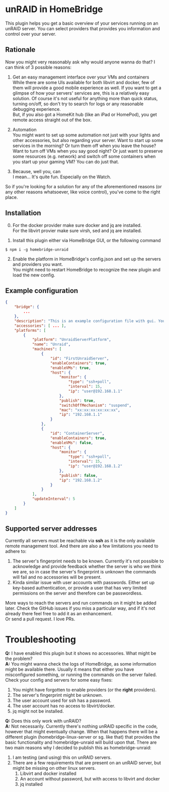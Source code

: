 # unRAID in HomeBridge

This plugin helps you get a basic overview of your services running on an unRAID server. You can select providers that provides you information and control over your server.

## Rationale

Now you might very reasonably ask why would anyone wanna do that? I can think of 3 possible reasons:

1. Get an easy management interface over your VMs and containers \
While there are some UIs available for both libvirt and docker, few of them will provide a good mobile experience as well. If you want to get a glimpse of how your servers' services are, this is a relatively easy solution. Of course it's not useful for anything more than quick status, turning on/off, so don't try to search for logs or any reasonable debugging experience. \
But, if you also got a HomeKit hub (like an iPad or HomePod), you get remote access straight out of the box.

2. Automation \
You might want to set up some automation not just with your lights and other accessories, but also regarding your server. Want to start up some services in the morning? Or turn them off when you leave the house? Want to turn off VMs when you say good night? Or just want to preserve some resources (e.g. network) and switch off some containers when you start up your gaming VM? You can do just that.

3. Because, well you, can \
I mean... It's quite fun. Especially on the Watch.

So if you're looking for a solution for any of the aforementioned reasons (or any other reasons whatsoever, like voice control), you've come to the right place.

## Installation
0. For the docker provider make sure docker and jq are installed. \
For the libvirt provier make sure virsh, sed and jq are installed.

1. Install this plugin either via HomeBridge GUI, or the following command
```
$ npm i -g homebridge-unraid
```

2. Enable the platform in HomeBridge's config.json and set up the servers and providers you want. \
You might need to restart HomeBridge to recognize the new plugin and load the new config.

## Example configuration

```json
{
    "bridge": {
        ...
    },
    "description": "This is an example configuration file with gui. You can use this as a template for creating your own configuration file containing devices you actually own.",
    "accessories": [ ... ],
    "platforms": [
        {
            "platform": "UnraidServerPlatform",
            "name": "Unraid",
            "machines": [
                {
                    "id": "FirstUnraidServer",
                    "enableContainers": true,
                    "enableVMs": true,
                    "host": {
                        "monitor": {
                            "type": "ssh+poll",
                            "interval": 15,
                            "ip": "user@192.168.1.1"
                        },
                        "publish": true,
                        "switchOffMechanism": "suspend",
                        "mac": "xx:xx:xx:xx:xx:xx",
                        "ip": "192.168.1.1"
                    }
                },
                {
                    "id": "ContainerServer",
                    "enableContainers": true,
                    "enableVMs": false,
                    "host": {
                        "monitor": {
                            "type": "ssh+poll",
                            "interval": 15,
                            "ip": "user@192.168.1.2"
                        },
                        "publish": false,
                        "ip": "192.168.1.2"
                    }
                }
            ],
            "updateInterval": 5
        }
    ]
}
```

## Supported server addresses
Currently all servers must be reachable via **ssh** as it is the only available remote management tool. And there are also a few limitations you need to adhere to:
1. The server's fingerprint needs to be known. Currently it's not possible to acknowledge and provide feedback whether the server is who we think we are, so in case the server's fingerprint is unknown the commands will fail and no accessories will be present.
2. Kinda similar issue with user accounts with passwords. Either set up key-based authentication, or provide a user that has very limited permissions on the server and therefore can be passwordless.

More ways to reach the servers and run commands on it might be added later. Check the GitHub issues if you miss a particular way, and if it's not already there feel free to add it as an enhancement. \
Or send a pull request. I love PRs.

# Troubleshooting

**Q:** I have enabled this plugin but it shows no accessories. What might be the problem? \
**A:** You might wanna check the logs of HomeBridge, as some information might be available there. Usually it means that either you have misconfigured something, or running the commands on the server failed. Check your config and servers for some easy fixes:
1. You might have forgotten to enable providers (or the **right** providers).
2. The server's fingerprint might be unknown.
3. The user account used for ssh has a password.
4. The user account has no access to libvirt/docker.
5. jq might not be installed.


**Q:** Does this only work with unRAID? \
**A:** Not necessarily. Currently there's nothing unRAID specific in the code, however that might eventually change. When that happens there will be a different plugin (homebridge-linux-server or sg. like that) that provides the basic functionality and homebridge-unraid will build upon that. There are two main reasons why I decided to publish this as homebridge-unraid:
1. I am testing (and using) this on unRAID servers.
2. There are a few requirements that are present on an unRAID server, but might be missing on other linux servers.
    1. Libvirt and docker installed
    2. An account without password, but with access to libvirt and docker
    3. jq installed